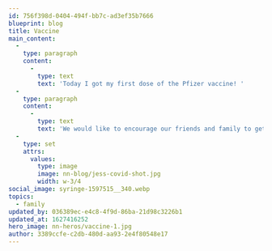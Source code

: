```yaml
---
id: 756f398d-0404-494f-bb7c-ad3ef35b7666
blueprint: blog
title: Vaccine
main_content:
  -
    type: paragraph
    content:
      -
        type: text
        text: 'Today I got my first dose of the Pfizer vaccine! '
  -
    type: paragraph
    content:
      -
        type: text
        text: 'We would like to encourage our friends and family to get a vaccine when you are eligible! '
  -
    type: set
    attrs:
      values:
        type: image
        image: nn-blog/jess-covid-shot.jpg
        width: w-3/4
social_image: syringe-1597515__340.webp
topics:
  - family
updated_by: 036389ec-e4c8-4f9d-86ba-21d98c3226b1
updated_at: 1627416252
hero_image: nn-heros/vaccine-1.jpg
author: 3389ccfe-c2db-480d-aa93-2e4f80548e17
---
```


